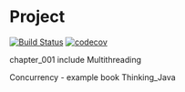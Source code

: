# Project
[![Build Status](https://travis-ci.org/Sekator778/Multithreaded.svg?branch=master)](https://travis-ci.org/Sekator778/Multithreaded)
[![codecov](https://codecov.io/gh/Sekator778/Project/branch/master/graph/badge.svg)](https://codecov.io/gh/Sekator778/Project)

chapter_001 include Multithreading

Concurrency - example book Thinking_Java